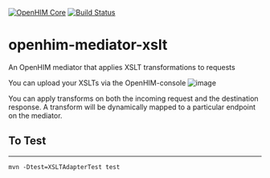 [![OpenHIM Core](https://img.shields.io/badge/openhim--core-master-lightgrey.svg)](http://openhim.readthedocs.org/en/latest/user-guide/versioning.html) [![Build Status](https://travis-ci.org/jembi/openhim-mediator-xslt.svg?branch=master)](https://travis-ci.org/jembi/openhim-mediator-xslt)

# openhim-mediator-xslt
An OpenHIM mediator that applies XSLT transformations to requests

You can upload your XSLTs via the OpenHIM-console
![image](https://cloud.githubusercontent.com/assets/1872071/11436842/3bc93a80-94f1-11e5-98c1-dfd15f075325.png)

You can apply transforms on both the incoming request and the destination response. A transform will be dynamically mapped to a particular endpoint on the mediator.



## To Test
___

```
mvn -Dtest=XSLTAdapterTest test
```